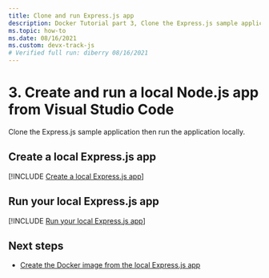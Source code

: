 ```yaml
---
title: Clone and run Express.js app
description: Docker Tutorial part 3, Clone the Express.js sample application then run the application locally.
ms.topic: how-to
ms.date: 08/16/2021
ms.custom: devx-track-js
# Verified full run: diberry 08/16/2021
---
```


# 3. Create and run a local Node.js app from Visual Studio Code

Clone the Express.js sample application then run the application locally. 

## Create a local Express.js app

[!INCLUDE [Create a local Express.js app](../../includes/create-node-app.md)]

## Run your local Express.js app

[!INCLUDE [Run your local Express.js app](../../includes/run-node-app.md)]

## Next steps

* [Create the Docker image from the local Express.js app](tutorial-vscode-docker-node-04.md)
